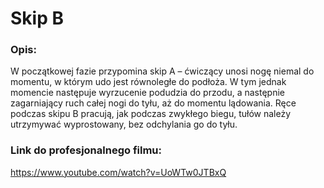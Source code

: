 # Skip B

### Opis:
W początkowej fazie przypomina skip A – ćwiczący unosi nogę niemal do momentu,  w którym udo jest równoległe do podłoża. W tym jednak momencie następuje wyrzucenie podudzia do przodu, a następnie zagarniający ruch całej nogi do tyłu, aż do momentu lądowania. Ręce podczas skipu B pracują, jak podczas zwykłego biegu, tułów należy utrzymywać  wyprostowany, bez odchylania go do tyłu. 

### Link do profesjonalnego filmu:
https://www.youtube.com/watch?v=UoWTw0JTBxQ
